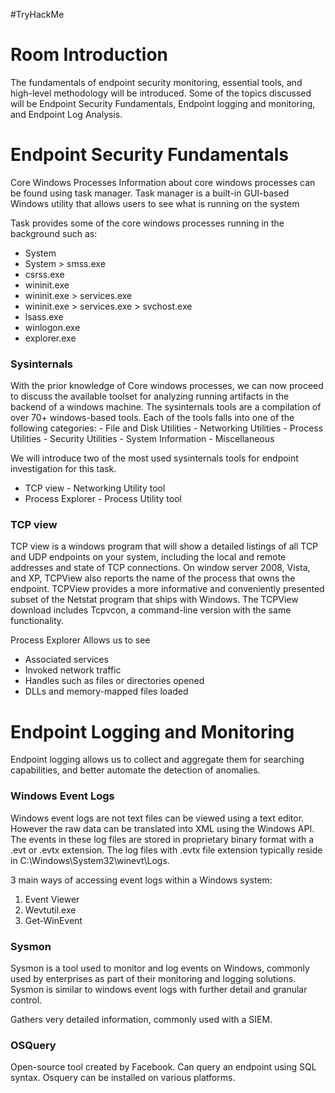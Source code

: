 #TryHackMe 
# Room Introduction
The fundamentals of endpoint security monitoring, essential tools, and high-level methodology will be introduced. Some of the topics discussed will be Endpoint Security Fundamentals, Endpoint logging and monitoring, and Endpoint Log Analysis. 

# Endpoint Security Fundamentals

Core Windows Processes
	Information about core windows processes can be found using task manager. Task manager is a built-in GUI-based Windows utility that allows users to see what is running on the system

Task provides some of the core windows processes running in the background such as:
- System
- System > smss.exe
- csrss.exe
- wininit.exe 
- wininit.exe > services.exe
- wininit.exe > services.exe > svchost.exe
- lsass.exe
- winlogon.exe
- explorer.exe

<h3> Sysinternals </h3>
With the prior knowledge of Core windows processes, we can now proceed to discuss the available toolset for analyzing running artifacts in the backend of a windows machine. The sysinternals tools are a compilation of over 70+ windows-based tools. Each of the tools falls into one of the following categories:
- File and Disk Utilities
- Networking Utilities
- Process Utilities
- Security Utilities
- System Information
- Miscellaneous

We will introduce two of the most used sysinternals tools for endpoint investigation for this task. 
- TCP view - Networking Utility tool
- Process Explorer - Process Utility tool 

<h3> TCP view </h3>
TCP view is a windows program that will show a detailed listings of all TCP and UDP endpoints on your system, including the local and remote addresses and state of TCP connections. On window server 2008, Vista, and XP, TCPView also reports the name of the process that owns the endpoint. TCPView provides a more informative and conveniently presented subset of the Netstat program that ships with Windows. The TCPView download includes Tcpvcon, a command-line version with the same functionality.

Process Explorer
Allows us to see 
- Associated services
- Invoked network traffic
- Handles such as files or directories opened
- DLLs and memory-mapped files loaded

# Endpoint Logging and Monitoring

Endpoint logging allows us to collect and aggregate them for searching capabilities, and better automate the detection of anomalies. 

<h3> Windows Event Logs </h3>
Windows event logs are not text files can be viewed using a text editor.  However the raw data can be translated into XML using the Windows API. The events in these log files are stored in proprietary binary format with a .evt or .evtx extension. The log files with .evtx file extension typically reside in C:\Windows\System32\winevt\Logs.

3 main ways of accessing event logs within a Windows system:
1. Event Viewer
2. Wevtutil.exe
3. Get-WinEvent

<h3> Sysmon </h3>
Sysmon is a tool used to monitor and log events on Windows, commonly used by enterprises as part of their monitoring and logging solutions. Sysmon is similar to windows event logs with further detail and granular control.

Gathers very detailed information, commonly used with a SIEM.

<h3> OSQuery </h3>
Open-source tool created by Facebook. Can query an endpoint using SQL syntax. Osquery can be installed on various platforms.